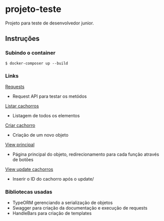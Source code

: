 # projeto-teste
Projeto para teste de desenvolvedor junior.

## Instruções
### Subindo o container
`$ docker-composer up --build`

### Links 

[Requests](http://localhost:3000/api)
- Request API para testar os metódos

[Listar cachorros](http://localhost:3000/dogs/list)
- Listagem de todos os elementos

[Criar cachorro](http://localhost:3000/dogs/create)
- Criação de um novo objeto

[View principal](http://localhost:3000/dogs)
- Página principal do objeto, redirecionamento para cada função através de botões

[View update cachorros](http://localhost:3000/dogs/update/)
- Inserir o ID do cachorro após o update/

### Bibliotecas usadas
- TypeORM gerenciando a serialização de objetos
- Swagger para criação da documentação e execução de requests
- HandleBars para criação de templates